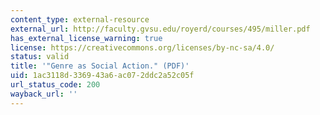 ```yaml
---
content_type: external-resource
external_url: http://faculty.gvsu.edu/royerd/courses/495/miller.pdf
has_external_license_warning: true
license: https://creativecommons.org/licenses/by-nc-sa/4.0/
status: valid
title: '"Genre as Social Action." (PDF)'
uid: 1ac3118d-3369-43a6-ac07-2ddc2a52c05f
url_status_code: 200
wayback_url: ''
---
```

